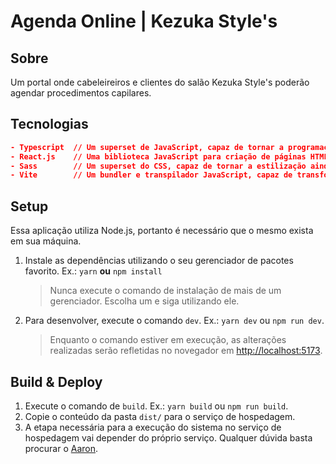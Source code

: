 # Agenda Online | Kezuka Style's

## Sobre

Um portal onde cabeleireiros e clientes do salão Kezuka Style's poderão agendar procedimentos capilares.

## Tecnologias

```json
- Typescript  // Um superset de JavaScript, capaz de tornar a programação em JS mais completa, adicionando tipagens, herança e outras caracterízticas de linguagens mais tradicionais, como Java e C#.
- React.js    // Uma biblioteca JavaScript para criação de páginas HTML dinâmicas e "reativas".
- Sass        // Um superset do CSS, capaz de tornar a estilização ainda mais dinâmica e simples.
- Vite        // Um bundler e transpilador JavaScript, capaz de transformar JS em TS, SCSS em CSS e executar uma aplicação React.
```

## Setup

Essa aplicação utiliza Node.js, portanto é necessário que o mesmo exista em sua máquina.

1. Instale as dependências utilizando o seu gerenciador de pacotes favorito. Ex.:
`yarn` **ou** `npm install`
    > Nunca execute o comando de instalação de mais de um gerenciador. Escolha um e siga utilizando ele.
2. Para desenvolver, execute o comando `dev`. Ex.: `yarn dev` ou `npm run dev`.
    > Enquanto o comando estiver em execução, as alterações realizadas serão refletidas no novegador em [http://localhost:5173](http://localhost:5173).

## Build & Deploy

1. Execute o comando de `build`. Ex.: `yarn build` ou `npm run build`.
2. Copie o conteúdo da pasta `dist/` para o serviço de hospedagem.
3. A etapa necessária para a execução do sistema no serviço de hospedagem vai depender do próprio serviço. Qualquer dúvida basta procurar o [Aaron](https://github.com/euaaron).
